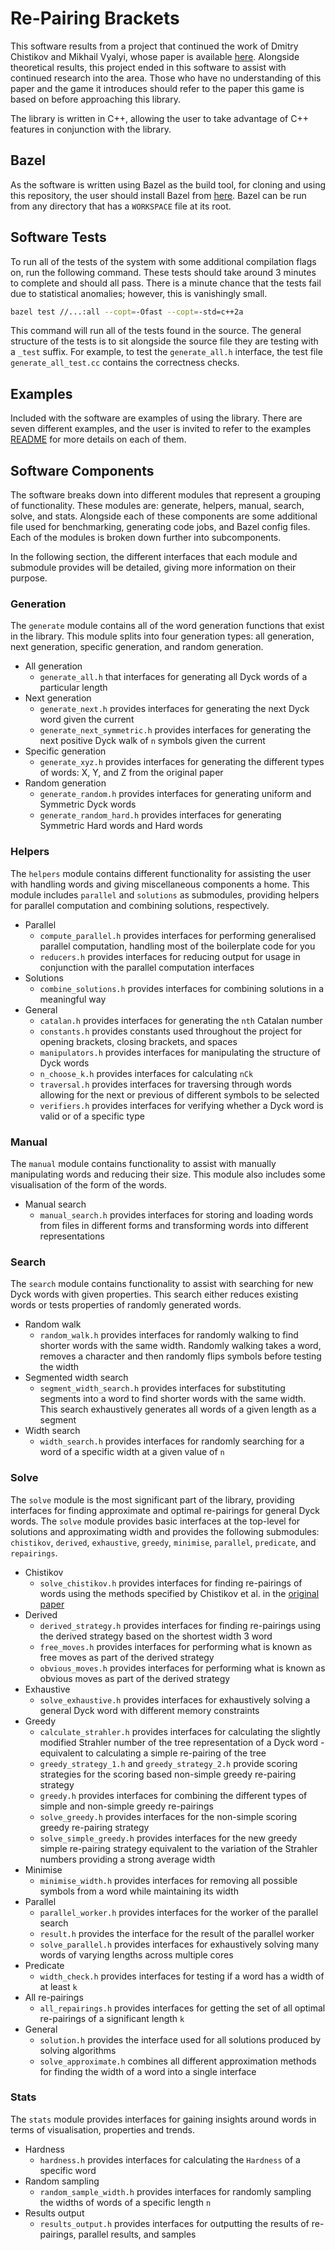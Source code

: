 # Re-Pairing Brackets

This software results from a project that continued the work of Dmitry Chistikov and Mikhail Vyalyi, whose paper is available [here](https://dl.acm.org/doi/10.1145/3373718.3394752). Alongside theoretical results, this project ended in this software to assist with continued research into the area. Those who have no understanding of this paper and the game it introduces should refer to the paper this game is based on before approaching this library.

The library is written in C++, allowing the user to take advantage of C++ features in conjunction with the library.

## Bazel

As the software is written using Bazel as the build tool, for cloning and using this repository, the user should install Bazel from [here](https://docs.bazel.build/versions/master/install.html). Bazel can be run from any directory that has a `WORKSPACE` file at its root.

## Software Tests

To run all of the tests of the system with some additional compilation flags on, run the following command. These tests should take around 3 minutes to complete and should all pass. There is a minute chance that the tests fail due to statistical anomalies; however, this is vanishingly small.

```bash
bazel test //...:all --copt=-Ofast --copt=-std=c++2a
```

This command will run all of the tests found in the source. The general structure of the tests is to sit alongside the source file they are testing with a `_test` suffix. For example, to test the `generate_all.h` interface, the test file `generate_all_test.cc` contains the correctness checks.

## Examples

Included with the software are examples of using the library. There are seven different examples, and the user is invited to refer to the examples [README](./examples/README.md) for more details on each of them.

## Software Components

The software breaks down into different modules that represent a grouping of functionality. These modules are: generate, helpers, manual, search, solve, and stats. Alongside each of these components are some additional file used for benchmarking, generating code jobs, and Bazel config files. Each of the modules is broken down further into subcomponents.

In the following section, the different interfaces that each module and submodule provides will be detailed, giving more information on their purpose.

### Generation

The `generate` module contains all of the word generation functions that exist in the library. This module splits into four generation types: all generation, next generation, specific generation, and random generation.

-   All generation
    -   `generate_all.h` that interfaces for generating all Dyck words of a particular length
-   Next generation
    -   `generate_next.h` provides interfaces for generating the next Dyck word given the current
    -   `generate_next_symmetric.h` provides interfaces for generating the next positive Dyck walk of `n` symbols given the current
-   Specific generation
    -   `generate_xyz.h` provides interfaces for generating the different types of words: X, Y, and Z from the original paper
-   Random generation
    -   `generate_random.h` provides interfaces for generating uniform and Symmetric Dyck words
    -   `generate_random_hard.h` provides interfaces for generating Symmetric Hard words and Hard words

### Helpers

The `helpers` module contains different functionality for assisting the user with handling words and giving miscellaneous components a home. This module includes `parallel` and `solutions` as submodules, providing helpers for parallel computation and combining solutions, respectively.

-   Parallel
    -   `compute_parallel.h` provides interfaces for performing generalised parallel computation, handling most of the boilerplate code for you
    -   `reducers.h` provides interfaces for reducing output for usage in conjunction with the parallel computation interfaces
-   Solutions
    -   `combine_solutions.h` provides interfaces for combining solutions in a meaningful way
-   General
    -   `catalan.h` provides interfaces for generating the `nth` Catalan number
    -   `constants.h` provides constants used throughout the project for opening brackets, closing brackets, and spaces
    -   `manipulators.h` provides interfaces for manipulating the structure of Dyck words
    -   `n_choose_k.h` provides interfaces for calculating `nCk`
    -   `traversal.h` provides interfaces for traversing through words allowing for the next or previous of different symbols to be selected
    -   `verifiers.h` provides interfaces for verifying whether a Dyck word is valid or of a specific type

### Manual

The `manual` module contains functionality to assist with manually manipulating words and reducing their size. This module also includes some visualisation of the form of the words.

-   Manual search
    -   `manual_search.h` provides interfaces for storing and loading words from files in different forms and transforming words into different representations

### Search

The `search` module contains functionality to assist with searching for new Dyck words with given properties. This search either reduces existing words or tests properties of randomly generated words.

-   Random walk
    -   `random_walk.h` provides interfaces for randomly walking to find shorter words with the same width. Randomly walking takes a word, removes a character and then randomly flips symbols before testing the width
-   Segmented width search
    -   `segment_width_search.h` provides interfaces for substituting segments into a word to find shorter words with the same width. This search exhaustively generates all words of a given length as a segment
-   Width search
    -   `width_search.h` provides interfaces for randomly searching for a word of a specific width at a given value of `n`

### Solve

The `solve` module is the most significant part of the library, providing interfaces for finding approximate and optimal re-pairings for general Dyck words. The `solve` module provides basic interfaces at the top-level for solutions and approximating width and provides the following submodules: `chistikov`, `derived`, `exhaustive`, `greedy`, `minimise`, `parallel`, `predicate`, and `repairings`.

-   Chistikov
    -   `solve_chistikov.h` provides interfaces for finding re-pairings of words using the methods specified by Chistikov et al. in the [original paper](https://dl.acm.org/doi/10.1145/3373718.3394752)
-   Derived
    -   `derived_strategy.h` provides interfaces for finding re-pairings using the derived strategy based on the shortest width 3 word
    -   `free_moves.h` provides interfaces for performing what is known as free moves as part of the derived strategy
    -   `obvious_moves.h` provides interfaces for performing what is known as obvious moves as part of the derived strategy
-   Exhaustive
    -   `solve_exhaustive.h` provides interfaces for exhaustively solving a general Dyck word with different memory constraints
-   Greedy
    -   `calculate_strahler.h` provides interfaces for calculating the slightly modified Strahler number of the tree representation of a Dyck word - equivalent to calculating a simple re-pairing of the tree
    -   `greedy_strategy_1.h` and `greedy_strategy_2.h` provide scoring strategies for the scoring based non-simple greedy re-pairing strategy
    -   `greedy.h` provides interfaces for combining the different types of simple and non-simple greedy re-pairings
    -   `solve_greedy.h` provides interfaces for the non-simple scoring greedy re-pairing strategy
    -   `solve_simple_greedy.h` provides interfaces for the new greedy simple re-pairing strategy equivalent to the variation of the Strahler numbers providing a strong average width
-   Minimise
    -   `minimise_width.h` provides interfaces for removing all possible symbols from a word while maintaining its width
-   Parallel
    -   `parallel_worker.h` provides interfaces for the worker of the parallel search
    -   `result.h` provides the interface for the result of the parallel worker
    -   `solve_parallel.h` provides interfaces for exhaustively solving many words of varying lengths across multiple cores
-   Predicate
    -   `width_check.h` provides interfaces for testing if a word has a width of at least `k`
-   All re-pairings
    -   `all_repairings.h` provides interfaces for getting the set of all optimal re-pairings of a significant length `k`
-   General
    -   `solution.h` provides the interface used for all solutions produced by solving algorithms
    -   `solve_approximate.h` combines all different approximation methods for finding the width of a word into a single interface

### Stats

The `stats` module provides interfaces for gaining insights around words in terms of visualisation, properties and trends.

-   Hardness
    -   `hardness.h` provides interfaces for calculating the `Hardness` of a specific word
-   Random sampling
    -   `random_sample_width.h` provides interfaces for randomly sampling the widths of words of a specific length `n`
-   Results output
    -   `results_output.h` provides interfaces for outputting the results of re-pairings, parallel results, and samples
